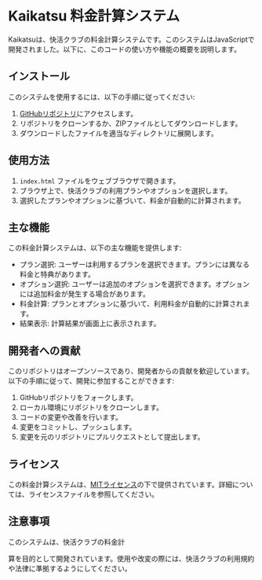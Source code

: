 # Kaikatsu 料金計算システム

Kaikatsuは、快活クラブの料金計算システムです。このシステムはJavaScriptで開発されました。以下に、このコードの使い方や機能の概要を説明します。

## インストール

このシステムを使用するには、以下の手順に従ってください:

1. [GitHubリポジトリ](https://github.com/syun100000/kaikatsu)にアクセスします。
2. リポジトリをクローンするか、ZIPファイルとしてダウンロードします。
3. ダウンロードしたファイルを適当なディレクトリに展開します。

## 使用方法

1. `index.html` ファイルをウェブブラウザで開きます。
2. ブラウザ上で、快活クラブの利用プランやオプションを選択します。
3. 選択したプランやオプションに基づいて、料金が自動的に計算されます。

## 主な機能

この料金計算システムは、以下の主な機能を提供します:

- プラン選択: ユーザーは利用するプランを選択できます。プランには異なる料金と特典があります。
- オプション選択: ユーザーは追加のオプションを選択できます。オプションには追加料金が発生する場合があります。
- 料金計算: プランとオプションに基づいて、利用料金が自動的に計算されます。
- 結果表示: 計算結果が画面上に表示されます。

## 開発者への貢献

このリポジトリはオープンソースであり、開発者からの貢献を歓迎しています。以下の手順に従って、開発に参加することができます:

1. GitHubリポジトリをフォークします。
2. ローカル環境にリポジトリをクローンします。
3. コードの変更や改善を行います。
4. 変更をコミットし、プッシュします。
5. 変更を元のリポジトリにプルリクエストとして提出します。

## ライセンス

この料金計算システムは、[MITライセンス](https://github.com/syun100000/kaikatsu/blob/js/JS/LICENSE)の下で提供されています。詳細については、ライセンスファイルを参照してください。

## 注意事項

このシステムは、快活クラブの料金計

算を目的として開発されています。使用や改変の際には、快活クラブの利用規約や法律に準拠するようにしてください。

